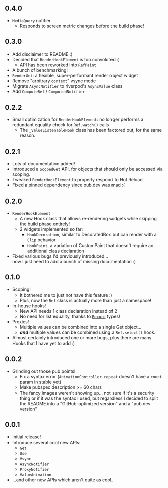 ## 0.4.0
- `MediaQuery` notifier
  - Responds to screen metric changes before the build phase!

## 0.3.0
- Add disclaimer to README :)
- Decided that `RenderHookElement` is too convoluted :)
  - API has been reworked into `RefPaint`
- A bunch of benchmarking!
- `RenderGet`: a flexible, super-performant render object widget
- Remove "arbitrary `context`" vsync mode
- Migrate `AsyncNotifier` to riverpod's `AsyncValue` class
- Add `ComputeRef` / `ComputedNotifier`

## 0.2.2
- Small optimization for `RenderHookElement`: no longer performs a redundant
  equality check for `Ref.watch()` calls
  - The `_ValueListenableHook` class has been factored out, for the same reason.


## 0.2.1
- Lots of documentation added!
- Introduced a `ScopedGet` API, for objects that should only be accessed via scoping.
- Tweaked `RenderHookElement` to properly respond to Hot Reload.
- Fixed a pinned dependency since pub.dev was mad :(


## 0.2.0
- `RenderHookElement`
  - A new Hook class that allows re-rendering widgets while skipping the build phase entirely!
  - 2 widgets implemented so far:
    - `HookDecoration`, similar to DecoratedBox but can render with a `Clip` behavior
    - `HookPaint`, a variation of CustomPaint that doesn't require an additional class declaration
- Fixed various bugs I'd previously introduced…\
  now I just need to add a bunch of missing documentation :)


## 0.1.0
- Scoping!
  - It bothered me to just not have this feature :)
  - Plus, now the `Ref` class is actually more than just a namespace!
- In-house hooks!
  - New API needs 1 class declaration instead of 2
  - No need for list equality, thanks to [`Record`](https://dart.dev/language/records) types!
- Proxies!
  - Multiple values can be combined into a single Get object…
  - ***and*** multiple values can be combined using a `Ref.select()` hook.
- Almost certainly introduced one or more bugs, plus there are many Hooks that I have yet to add :)


## 0.0.2
- Grinding out those pub points!
  - Fix a syntax error (`AnimationController.repeat` doesn't have a `count` param in stable yet)
  - Make pubspec description >= 60 chars
  - The fancy images weren't showing up… not sure if it's a security thing
    or if it was the syntax I used, but regardless I decided to split the README into
    a "GitHub-optimized version" and a "pub.dev version"
    

## 0.0.1

- Initial release!
- Introduce several cool new APIs:
  - `Get`
  - `Use`
  - `Vsync`
  - `AsyncNotifier`
  - `ProxyNotifier`
  - `ValueAnimation`
- …and other new APIs which aren't quite as cool.